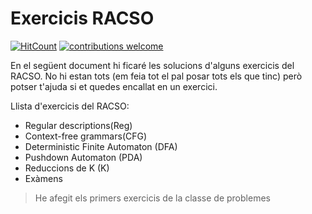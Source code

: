 # Exercicis RACSO

[![HitCount](http://hits.dwyl.io/adriacabeza/https://github.com/adriacabeza/TC.svg)](http://hits.dwyl.io/adriacabeza/https://github.com/adriacabeza/TC) [![contributions welcome](https://img.shields.io/badge/contributions-welcome-brightgreen.svg?style=flat)](https://github.com/dwyl/esta/issues)

En el següent document hi ficaré les solucions d'alguns exercicis del RACSO. No hi estan tots (em feia tot el pal posar tots els que tinc) però potser t'ajuda si et quedes encallat en un exercici. 

Llista d'exercicis del RACSO: 
- Regular descriptions(Reg)
- Context-free grammars(CFG)
- Deterministic Finite Automaton (DFA)
- Pushdown Automaton (PDA)
- Reduccions de K (K)
- Exàmens

> He afegit els primers exercicis de la classe de problemes

